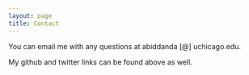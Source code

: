 ```yaml
---
layout: page
title: Contact
---
```


You can email me with any questions at abiddanda [@] uchicago.edu. 

My github and twitter links can be found above as well. 

